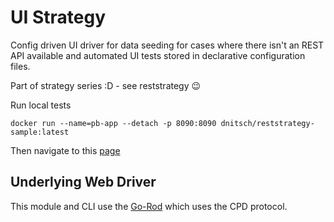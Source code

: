 # UI Strategy

Config driven UI driver for data seeding for cases where there isn't an REST API available and automated UI tests stored in declarative configuration files.

Part of strategy series :D - see reststrategy :wink:

Run local tests

`docker run --name=pb-app --detach -p 8090:8090 dnitsch/reststrategy-sample:latest`

Then navigate to this [page](http://127.0.0.1:8090/_/?installer#)

## Underlying Web Driver

This module and CLI use the [Go-Rod](https://github.com/go-rod/rod) which uses the CPD protocol.
